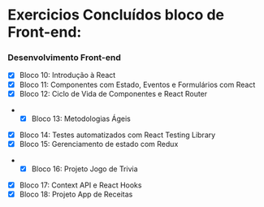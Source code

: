 # Exercicios Concluídos bloco de Front-end:
###  Desenvolvimento Front-end

   * [x] Bloco 10: Introdução à React
   * [x] Bloco 11: Componentes com Estado, Eventos e Formulários com React
   * [x] Bloco 12: Ciclo de Vida de Componentes e React Router
   * * [x] Bloco 13: Metodologias Ágeis
   * [x] Bloco 14: Testes automatizados com React Testing Library
   * [x] Bloco 15: Gerenciamento de estado com Redux
   * * [x] Bloco 16: Projeto Jogo de Trivia
   * [x] Bloco 17: Context API e React Hooks
   * [x] Bloco 18: Projeto App de Receitas

